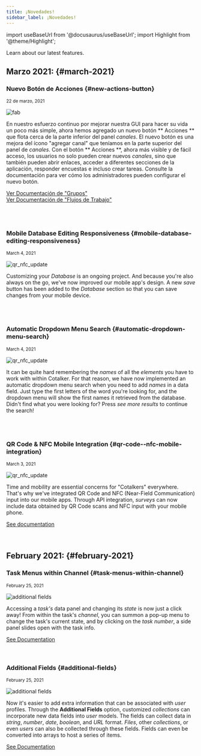 ```yaml
---
title: ¡Novedades!
sidebar_label: ¡Novedades!
---
```

import useBaseUrl from '@docusaurus/useBaseUrl'; 
import Highlight from '@theme/Highlight';

<span class="hero__subtitle">Learn about our latest features.</span>

## Marzo 2021: {#march-2021}

<!-- New Feature begins after this line.-->

<div class="card-demo">
<div class="card">
<div class="card__header">

### Nuevo Botón de Acciones {#new-actions-button}

<small class="avatar__subtitle">22 de marzo, 2021</small>
</div>
<div class="card__image">
<img alt="fab" class="img_card item shadow--tl" src={useBaseUrl('img/updates_fab_march_2021.png')} />
<br/>
</div>
<div class="card__body">

En nuestro esfuerzo continuo por mejorar nuestra GUI para hacer su vida un poco más simple, ahora hemos agregado un nuevo botón ** Acciones ** que flota cerca de la parte inferior del panel _canales_. El nuevo botón es una mejora del ícono "agregar canal" que teníamos en la parte superior del panel de _canales_. Con el botón ** Acciones **, ahora más visible y de fácil acceso, los usuarios no solo pueden crear nuevos _canales_, sino que también pueden abrir enlaces, acceder a diferentes secciones de la aplicación, responder encuestas e incluso crear tareas. Consulte la documentación para ver cómo los administradores pueden configurar el nuevo botón.

</div>
<div class="card__footer">

<a class ="button button--secondary button--block" href="/docs/documentation/admin/admin_group#channel-creation-section">Ver Documentación de "Grupos"</a>
<br/>
<a class ="button button--secondary button--block" href="/docs/documentation/admin/admin_workflow#channel-creation-section">Ver Documentación de "Flujos de Trabajo"</a>
<br/>

</div>
</div>
</div>
<br/>
<br/>

<!-- New Feature begins after this line.-->

<div class="card-demo">
<div class="card">
<div class="card__header">

### Mobile Database Editing Responsiveness {#mobile-database-editing-responsiveness}

<small class="avatar__subtitle">March 4, 2021</small>
</div>
<div class="card__image">
<img alt="qr_nfc_update" class="img_card item shadow--tl" src={useBaseUrl('img/update_database_mobile_save.png')} />
<br/>
</div>
<div class="card__body">

Customizing your _Database_ is an ongoing project. And because you're also always on the go, we've now improved our mobile app's design. A new _save_ button has been added to the _Database_ section so that you can save changes from your mobile device.

</div>
<div class="card__footer">

</div>
</div>
</div>
<br/>
<br/>

<!-- New Feature begins after this line.-->

<div class="card-demo">
<div class="card">
<div class="card__header">

### Automatic Dropdown Menu Search {#automatic-dropdown-menu-search}

<small class="avatar__subtitle">March 4, 2021</small>
</div>
<div class="card__image">
<img alt="qr_nfc_update" class="img_card item shadow--tl" src={useBaseUrl('img/update_dropdown_menu_00.png')} />
<br/>
</div>
<div class="card__body">

It can be quite hard remembering the _names_ of all the _elements_ you have to work with within Cotalker. For that reason, we have now implemented an automatic dropdown menu search when you need to add _names_ in a data field. Just type the first letters of the word you're looking for, and the dropdown menu will show the first names it retrieved from the database. Didn't find what you were looking for? Press _see more results_ to continue the search!

</div>
<div class="card__footer">

</div>
</div>
</div>
<br/>
<br/>

<!-- New Feature begins after this line.-->

<div class="card-demo">
<div class="card">
<div class="card__header">

### QR Code & NFC Mobile Integration {#qr-code--nfc-mobile-integration}

<small class="avatar__subtitle">March 3, 2021</small>
</div>
<div class="card__image">
<img alt="qr_nfc_update" class="img_card item shadow--tl" src={useBaseUrl('img/update_qr_nfc_00.png')} />
<br/>
</div>
<div class="card__body">

Time and mobility are essential concerns for "Cotalkers" everywhere. That's why we've integrated QR Code and NFC (Near-Field Communication) input into our mobile apps. Through API integration, _surveys_ can now include data obtained by QR Code scans and NFC input with your mobile phone.

</div>
<div class="card__footer">
<a class ="button button--secondary button--block" href="/docs/documentation/api/surveys/questions#qr-code--nfc-function">See documentation</a>
</div>
</div>
</div>
<br/>
<br/>

<!-- New Feature begins after this line.-->

## February 2021: {#february-2021}

<!-- New Feature begins after this line.-->

<div class="card-demo">
<div class="card">
<div class="card__header">

### Task Menus within Channel {#task-menus-within-channel}

<small class="avatar__subtitle">February 25, 2021</small>
</div>
<div class="card__image">
<img alt="additional fields" class="img_card item shadow--tl" src={useBaseUrl('img/update_tasks_popups_00.png')} />
<br/>
</div>
<div class="card__body">

Accessing a _task's_ data panel and changing its _state_ is now just a click away! From within the task's _channel_, you can summon a pop-up menu to change the task's current state, and by clicking on the _task number_, a side panel slides open with the task info.

</div>
<div class="card__footer">
<a class ="button button--secondary button--block" href='/docs/documentation/client/groups#task-menus-within-channel'>See Documentation</a>
</div>
</div>
</div>
<br/>
<br/>

<!-- New Feature begins after this line.-->

<div class="card-demo">
<div class="card">
<div class="card__header">

### Additional Fields {#additional-fields}

<small class="avatar__subtitle">February 25, 2021</small>
</div>
<div class="card__image">
<img alt="additional fields" class="img_card item shadow--tl" src={useBaseUrl('img/update_user_additional_00.png')} />
<br/>
</div>
<div class="card__body">

Now it's easier to add extra information that can be associated with _user_ profiles. Through the **Additional Fields** option, customized _collections_ can incorporate new data fields into _user_ models. The fields can collect data in _string_, _number_, _date_, _boolean_, and _URL_ format. _Files_, other _collections_, or even _users_ can also be collected through these fields. Fields can even be converted into arrays to host a series of items.

</div>
<div class="card__footer">
<a class ="button button--secondary button--block" href='/docs/documentation/admin/users#additional-fields'>See Documentation</a>
</div>
</div>
</div>
<br/>
<br/>

<!-- New Feature begins after this line.-->



<!-- End of the card holder -->
